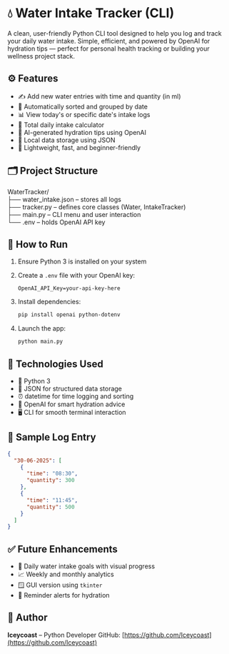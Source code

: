 # 💧 Water Intake Tracker (CLI)

A clean, user-friendly Python CLI tool designed to help you log and track your daily water intake. Simple, efficient, and powered by OpenAI for hydration tips — perfect for personal health tracking or building your wellness project stack.

## ⚙️ Features

- ✍️ Add new water entries with time and quantity (in ml)
- 📅 Automatically sorted and grouped by date
- 📊 View today's or specific date's intake logs
- 🧮 Total daily intake calculator
- 🤖 AI-generated hydration tips using OpenAI
- 💾 Local data storage using JSON
- 🧩 Lightweight, fast, and beginner-friendly

## 🗂️ Project Structure

WaterTracker/  
├── water_intake.json – stores all logs  
├── tracker.py – defines core classes (Water, IntakeTracker)  
├── main.py – CLI menu and user interaction  
└── .env – holds OpenAI API key

## 🚀 How to Run

1. Ensure Python 3 is installed on your system
2. Create a `.env` file with your OpenAI key:

   ```
   OpenAI_API_Key=your-api-key-here
   ```

3. Install dependencies:

   ```bash
   pip install openai python-dotenv
   ```

4. Launch the app:

   ```bash
   python main.py
   ```

## 🧠 Technologies Used

- 🐍 Python 3
- 📄 JSON for structured data storage
- ⏰ datetime for time logging and sorting
- 🤖 OpenAI for smart hydration advice
- 🖥️ CLI for smooth terminal interaction

## 💾 Sample Log Entry

```json
{
  "30-06-2025": [
    {
      "time": "08:30",
      "quantity": 300
    },
    {
      "time": "11:45",
      "quantity": 500
    }
  ]
}
```

## ✅ Future Enhancements

- 🎯 Daily water intake goals with visual progress
- 📈 Weekly and monthly analytics
- 🪟 GUI version using `tkinter`
- 🔔 Reminder alerts for hydration

## 👤 Author

**Iceycoast** – Python Developer
GitHub: [https://github.com/Iceycoast](https://github.com/Iceycoast)
